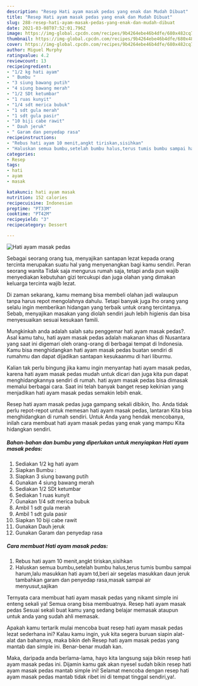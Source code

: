 ```yaml
---
description: "Resep Hati ayam masak pedas yang enak dan Mudah Dibuat"
title: "Resep Hati ayam masak pedas yang enak dan Mudah Dibuat"
slug: 288-resep-hati-ayam-masak-pedas-yang-enak-dan-mudah-dibuat
date: 2021-03-08T07:52:01.796Z
image: https://img-global.cpcdn.com/recipes/9b4264ebe46b4dfe/680x482cq70/hati-ayam-masak-pedas-foto-resep-utama.jpg
thumbnail: https://img-global.cpcdn.com/recipes/9b4264ebe46b4dfe/680x482cq70/hati-ayam-masak-pedas-foto-resep-utama.jpg
cover: https://img-global.cpcdn.com/recipes/9b4264ebe46b4dfe/680x482cq70/hati-ayam-masak-pedas-foto-resep-utama.jpg
author: Miguel Murphy
ratingvalue: 4.2
reviewcount: 13
recipeingredient:
- "1/2 kg hati ayam"
- " Bumbu "
- "3 siung bawang putih"
- "4 siung bawang merah"
- "1/2 SDt ketumbar"
- "1 ruas kunyit"
- "1/4 sdt merica bubuk"
- "1 sdt gula merah"
- "1 sdt gula pasir"
- "10 biji cabe rawit"
- " Dauh jeruk"
- " Garam dan penyedap rasa"
recipeinstructions:
- "Rebus hati ayam 10 menit,angkt tiriskan,sisihkan"
- "Haluskan semua bumbu,setelah bumbu halus,terus tumis bumbu sampai harum,lalu masukkan hati ayam td,beri air segelas masukkan daun jeruk tambahkan garam dan penyedap rasa,masak sampai air menyusut,sajikan"
categories:
- Resep
tags:
- hati
- ayam
- masak

katakunci: hati ayam masak 
nutrition: 152 calories
recipecuisine: Indonesian
preptime: "PT33M"
cooktime: "PT42M"
recipeyield: "3"
recipecategory: Dessert

---
```



![Hati ayam masak pedas](https://img-global.cpcdn.com/recipes/9b4264ebe46b4dfe/680x482cq70/hati-ayam-masak-pedas-foto-resep-utama.jpg)

Sebagai seorang orang tua, menyajikan santapan lezat kepada orang tercinta merupakan suatu hal yang menyenangkan bagi kamu sendiri. Peran seorang  wanita Tidak saja mengurus rumah saja, tetapi anda pun wajib menyediakan kebutuhan gizi tercukupi dan juga olahan yang dimakan keluarga tercinta wajib lezat.

Di zaman  sekarang, kamu memang bisa membeli olahan jadi walaupun tanpa harus repot mengolahnya dahulu. Tetapi banyak juga lho orang yang selalu ingin memberikan hidangan yang terbaik untuk orang tercintanya. Sebab, menyajikan masakan yang diolah sendiri jauh lebih higienis dan bisa menyesuaikan sesuai kesukaan famili. 



Mungkinkah anda adalah salah satu penggemar hati ayam masak pedas?. Asal kamu tahu, hati ayam masak pedas adalah makanan khas di Nusantara yang saat ini digemari oleh orang-orang di berbagai tempat di Indonesia. Kamu bisa menghidangkan hati ayam masak pedas buatan sendiri di rumahmu dan dapat dijadikan santapan kesukaanmu di hari liburmu.

Kalian tak perlu bingung jika kamu ingin menyantap hati ayam masak pedas, karena hati ayam masak pedas mudah untuk dicari dan juga kita pun dapat menghidangkannya sendiri di rumah. hati ayam masak pedas bisa dimasak memalui berbagai cara. Saat ini telah banyak banget resep kekinian yang menjadikan hati ayam masak pedas semakin lebih enak.

Resep hati ayam masak pedas juga gampang sekali dibikin, lho. Anda tidak perlu repot-repot untuk memesan hati ayam masak pedas, lantaran Kita bisa menghidangkan di rumah sendiri. Untuk Anda yang hendak mencobanya, inilah cara membuat hati ayam masak pedas yang enak yang mampu Kita hidangkan sendiri.

<!--inarticleads1-->

##### Bahan-bahan dan bumbu yang diperlukan untuk menyiapkan Hati ayam masak pedas:

1. Sediakan 1/2 kg hati ayam
1. Siapkan  Bumbu :
1. Siapkan 3 siung bawang putih
1. Gunakan 4 siung bawang merah
1. Sediakan 1/2 SDt ketumbar
1. Sediakan 1 ruas kunyit
1. Gunakan 1/4 sdt merica bubuk
1. Ambil 1 sdt gula merah
1. Ambil 1 sdt gula pasir
1. Siapkan 10 biji cabe rawit
1. Gunakan  Dauh jeruk
1. Gunakan  Garam dan penyedap rasa




<!--inarticleads2-->

##### Cara membuat Hati ayam masak pedas:

1. Rebus hati ayam 10 menit,angkt tiriskan,sisihkan
1. Haluskan semua bumbu,setelah bumbu halus,terus tumis bumbu sampai harum,lalu masukkan hati ayam td,beri air segelas masukkan daun jeruk tambahkan garam dan penyedap rasa,masak sampai air menyusut,sajikan




Ternyata cara membuat hati ayam masak pedas yang nikamt simple ini enteng sekali ya! Semua orang bisa membuatnya. Resep hati ayam masak pedas Sesuai sekali buat kamu yang sedang belajar memasak ataupun untuk anda yang sudah ahli memasak.

Apakah kamu tertarik mulai mencoba buat resep hati ayam masak pedas lezat sederhana ini? Kalau kamu ingin, yuk kita segera buruan siapin alat-alat dan bahannya, maka bikin deh Resep hati ayam masak pedas yang mantab dan simple ini. Benar-benar mudah kan. 

Maka, daripada anda berlama-lama, hayo kita langsung saja bikin resep hati ayam masak pedas ini. Dijamin kamu gak akan nyesel sudah bikin resep hati ayam masak pedas mantab simple ini! Selamat mencoba dengan resep hati ayam masak pedas mantab tidak ribet ini di tempat tinggal sendiri,ya!.

